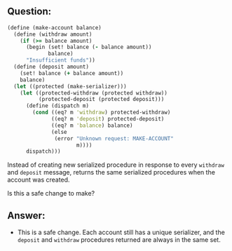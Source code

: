 ## Question:

```clojure
(define (make-account balance)
  (define (withdraw amount)
    (if (>= balance amount)
      (begin (set! balance (- balance amount))
             balance)
      "Insufficient funds"))
  (define (deposit amount)
    (set! balance (+ balance amount))
    balance)
  (let ((protected (make-serializer)))
    (let ((protected-withdraw (protected withdraw))
          (protected-deposit (protected deposit)))
      (define (dispatch m)
        (cond ((eq? m 'withdraw) protected-withdraw)
              ((eq? m 'deposit) protected-deposit)
              ((eq? m 'balance) balance)
              (else
               (error "Unknown request: MAKE-ACCOUNT"
                      m))))
      dispatch)))
```

Instead of creating new serialized procedure in response to every `withdraw` and `deposit` message, returns the same serialized procedures when the account was created.

Is this a safe change to make?

## Answer:
- This is a safe change. Each account still has a unique serializer, and the `deposit` and `withdraw` procedures returned are always in the same set.